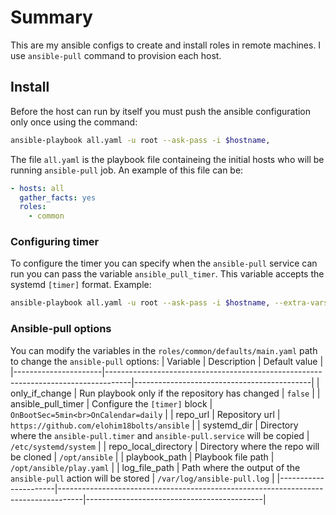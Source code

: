 # Summary
This are my ansible configs to create and install roles in remote machines. I use `ansible-pull` command to provision each host.

## Install
Before the host can run by itself you must push the ansible configuration only once using the command:
```bash
ansible-playbook all.yaml -u root --ask-pass -i $hostname,
```
The file `all.yaml` is the playbook file containeing the initial hosts who will be running `ansible-pull` job.
An example of this file can be:
```yaml
- hosts: all
  gather_facts: yes
  roles: 
    - common
```
### Configuring timer
To configure the timer you can specify when the `ansible-pull` service can run you can pass the variable `ansible_pull_timer`. This variable accepts the systemd `[timer]` format. Example:
```bash
ansible-playbook all.yaml -u root --ask-pass -i $hostname, --extra-vars '{"ansible_pull_timer":"OnBootSec=5min\nOnCalendar=daily"}'
```

### Ansible-pull options
You can modify the variables in the `roles/common/defaults/main.yaml` path to change the `ansible-pull` options:
| Variable             | Description                                                                        | Default value                              |
|----------------------|------------------------------------------------------------------------------------|--------------------------------------------|
| only_if_change       | Run playbook only if the repository has changed                                    | `false`                                    |
| ansible_pull_timer   | Configure the `[timer]` block                                                      | `OnBootSec=5min<br>OnCalendar=daily`       |
| repo_url             | Repository url                                                                     | `https://github.com/elohim18bolts/ansible` |
| systemd_dir          | Directory where the `ansible-pull.timer` and `ansible-pull.service` will be copied | `/etc/systemd/system`                      |
| repo_local_directory | Directory where the repo will be cloned                                            | `/opt/ansible`                             |
| playbook_path        | Playbook file path                                                                 | `/opt/ansible/play.yaml`                   |
| log_file_path        | Path where the output of the `ansible-pull` action will be stored                  | `/var/log/ansible-pull.log`                |
|----------------------|------------------------------------------------------------------------------------|--------------------------------------------|

